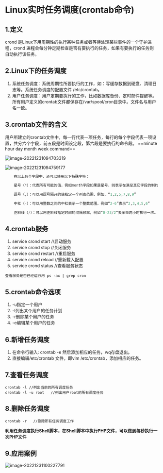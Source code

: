 # Linux实时任务调度(crontab命令)

## 1.定义

crond 是Linux下用周期性的执行某种任务或者等待处理某些事件的一个守护进程，crond 进程会每分钟定期检查是否有要执行的任务，如果有要执行的任务则自动执行该任务。

## 2.Linux下的任务调度

1. 系统任务调度：系统周期性所要执行的工作，如：写缓存数据到硬盘、清理日志等。系统任务调度的配置文件 /etc/crontab。
2. 用户任务调度：用户定期要执行的工作，比如数据库备份、定时邮件提醒等。所有用户定义的crontab文件都保存在/var/spool/cron目录中。文件名与用户名一致。

## 3.crontab文件的含义

用户所建立的crontab文件中，每一行代表一项任务，每行的每个字段代表一项设置，共分六个字段，前五段是时间设定段，第六段是要执行的命令段。
==minute hour day month week command==

![image-20221231094703319](C:\Users\lan\AppData\Roaming\Typora\typora-user-images\image-20221231094703319.png)

![image-20221231094759177](C:\Users\lan\AppData\Roaming\Typora\typora-user-images\image-20221231094759177.png)

```sql
	在以上各个字段中，还可以使用以下特殊字符：
 	
 	星号（*）：代表所有可能的值，例如month字段如果是星号，则表示在满足其它字段的制约条件后每月都执行该命令操作。
 	
 	逗号（,）：可以用逗号隔开的值指定一个列表范围，例如，“1,2,5,7,8,9”
 	
 	中杠（-）：可以用整数之间的中杠表示一个整数范围，例如“2-6”表示“2,3,4,5,6”
 	
 	正斜线（/）：可以用正斜线指定时间的间隔频率，例如“0-23/2”表示每两小时执行一次。同时正斜线可以和星号一起使用，例如*/10，如果用在minute字段，表示每十分钟执行一次
```

## 4.crontab服务

1. service crond start //启动服务
2. service crond stop //关闭服务
3. service crond restart //重启服务
4. service crond reload //重新载入配置
5. service crond status //查看服务状态

`查看服务是否已经运行用 ps -ax | grep cron`

## 5.crontab命令选项

1. -u指定一个用户
2. -l列出某个用户的任务计划
3. -r删除某个用户的任务
4. -e编辑某个用户的任务

## 6.新增任务调度

1. 在命令行输入: crontab -e 然后添加相应的任务，wq存盘退出。
2. 直接编辑/etc/crontab 文件，即vim /etc/crontab，添加相应的任务。

## 7.查看任务调度

```shell
crontab -l //列出当前的所有调度任务
crontab -l -u root   //列出用户root的所有调度任务
```

## 8.删除任务调度

```shell
crontab -r   //删除所有任务调度工作
```

**利用任务调度执行Shell脚本，在Shell脚本中执行PHP文件，可以做到每秒执行一次PHP文件**

## 9.应用案例

![image-20221231100227791](C:\Users\lan\AppData\Roaming\Typora\typora-user-images\image-20221231100227791.png)